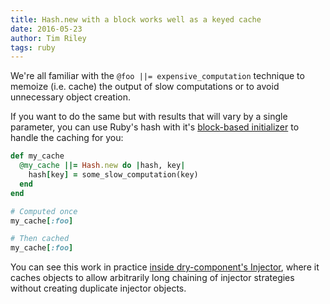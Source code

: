 ```yaml
---
title: Hash.new with a block works well as a keyed cache
date: 2016-05-23
author: Tim Riley
tags: ruby
---
```


We're all familiar with the `@foo ||= expensive_computation` technique to memoize (i.e. cache) the output of slow computations or to avoid unnecessary object creation.

If you want to do the same but with results that will vary by a single parameter, you can use Ruby's hash with it's [block-based initializer](http://ruby-doc.org/core-2.3.1/Hash.html#method-c-new) to handle the caching for you:

```ruby
def my_cache
  @my_cache ||= Hash.new do |hash, key|
    hash[key] = some_slow_computation(key)
  end
end

# Computed once
my_cache[:foo]

# Then cached
my_cache[:foo]
```

You can see this work in practice [inside dry-component's Injector](https://github.com/dry-rb/dry-component/blob/0bebc656b625a18c25e3c8d9c4b71946fecac5e1/lib/dry/component/injector.rb#L56-L60), where it caches objects to allow arbitrarily long chaining of injector strategies without creating duplicate injector objects.
